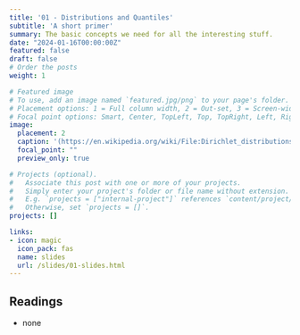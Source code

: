 ```yaml
---
title: '01 - Distributions and Quantiles'
subtitle: 'A short primer'
summary: The basic concepts we need for all the interesting stuff. 
date: "2024-01-16T00:00:00Z"
featured: false
draft: false
# Order the posts
weight: 1

# Featured image
# To use, add an image named `featured.jpg/png` to your page's folder.
# Placement options: 1 = Full column width, 2 = Out-set, 3 = Screen-width
# Focal point options: Smart, Center, TopLeft, Top, TopRight, Left, Right, BottomLeft, Bottom, BottomRight
image:
  placement: 2
  caption: '(https://en.wikipedia.org/wiki/File:Dirichlet_distributions.png)'
  focal_point: ""
  preview_only: true

# Projects (optional).
#   Associate this post with one or more of your projects.
#   Simply enter your project's folder or file name without extension.
#   E.g. `projects = ["internal-project"]` references `content/project/deep-learning/index.md`.
#   Otherwise, set `projects = []`.
projects: []

links:
- icon: magic
  icon_pack: fas
  name: slides
  url: /slides/01-slides.html
---
```


## Readings

- none